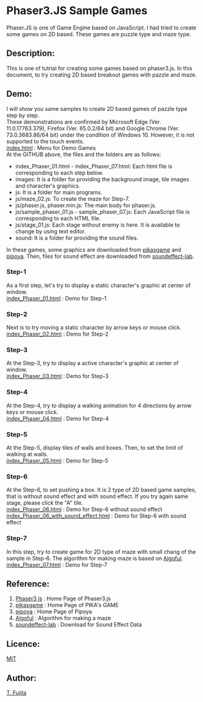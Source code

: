# Phaser3.JS Sample Games
Phaser.JS is one of Game Engine based on JavaScript. I had tried to create some games on 2D based. These games are puzzle type and maze type.
## Description:
This is one of tutrial for creating some games based on phaser3.js. In this document, to try creating 2D based breakout games with pazzle and maze. 
## Demo:
I will show you same samples to create 2D based games of pazzle type step by step.  
These demonstrations are confirmed by Microsoft Edge (Ver. 11.0.17763.379), Firefox (Ver. 65.0.2/64 bit) and Google Chrome (Ver. 73.0.3683.86/64 bit) under the condition of Windows 10. However, it is not supported to the touch events.  
[index.html](https://to-fujita.github.io/Phaser3.JS_Sample_Games/index.html) : Menu for Demo Games  
At the GITHUB above, the files and the folders are as follows:  
- index_Phaser_01.html - index_Phaser_07.html: Each html file is corresponding to each step below.  
- images: It is a folder for providing the background image, tile images and character's graphics.  
- js: It is a folder for main programs.  
- js/maze_02.js: To create the maze for Step-7.  
- js/phaser.js, phaser.min.js: The main body for phaser.js.  
- js/sample_phaser_01.js - sample_phaser_07.js: Each JavaScript file is corresponding to each HTML file.  
- js/stage_01.js: Each stage without enemy is here. It is available to change by using text editor.    
- sound: It is a folder for providing the sound files.  

In these games, some graphics are downloaded from  [pikasgame](https://dorapika.wixsite.com/pikasgame) and [pipoya](http://blog.pipoya.net/). Then, files for sound effect are downloaded from [soundeffect-lab](https://soundeffect-lab.info/).  
### Step-1
As a first step, let's try to display a static character's graphic at center of window.  
[index_Phaser_01.html](https://to-fujita.github.io/Phaser3.JS_Sample_Games/index_Phaser_01.html) : Demo for Step-1
### Step-2
Next is to try moving a static character by arrow keys or mouse click.  
[index_Phaser_02.html](https://to-fujita.github.io/Phaser3.JS_Sample_Games/index_Phaser_02.html) : Demo for Step-2
### Step-3
At the Step-3, try to display a active character's graphic at center of window.  
[index_Phaser_03.html](https://to-fujita.github.io/Phaser3.JS_Sample_Games/index_Phaser_03.html) : Demo for Step-3
### Step-4
At the Step-4, try to display a walking animation for 4 directions by arrow keys or mouse click.  
[index_Phaser_04.html](https://to-fujita.github.io/Phaser3.JS_Sample_Games/index_Phaser_04.html) : Demo for Step-4
### Step-5
At the Step-5, display tiles of walls and boxes. Then, to set the limit of walking at walls.  
[index_Phaser_05.html](https://to-fujita.github.io/Phaser3.JS_Sample_Games/index_Phaser_05.html) : Demo for Step-5
### Step-6
At the Step-6, to set pushing a box. It is 2 type of 2D based game samples, that is without sound effect and with sound effect. If you try again same stage, please click the "A" tile.  
[index_Phaser_06.html](https://to-fujita.github.io/Phaser3.JS_Sample_Games/index_Phaser_06.html) : Demo for Step-6 without sound effect  
[index_Phaser_06_with_sound_effect.html](https://to-fujita.github.io/Phaser3.JS_Sample_Games/index_Phaser_06_with_sound_effect.html) : Demo for Step-6 with sound effect
### Step-7
In this step, try to create game for 2D type of maze with small chang of the sample in Step-6. The algorithm for making maze is based on [Algoful](http://algoful.com/Archive/Algorithm/MazeDig).  
[index_Phaser_07.html](https://to-fujita.github.io/Phaser3.JS_Sample_Games/index_Phaser_07.html) : Demo for Step-7

## Reference:
1. [Phaser3 js](https://phaser.io/phaser3) : Home Page of Phaser3.js  
2. [pikasgame](https://dorapika.wixsite.com/pikasgame) : Home Page of PIKA's GAME  
3. [pipoya](http://blog.pipoya.net/) : Home Page of Pipoya  
4. [Algoful](http://algoful.com/Archive/Algorithm/MazeDig) : Algorithm for making a maze  
5. [soundeffect-lab](https://soundeffect-lab.info/) : Download for Sound Effect Data   
## Licence:
[MIT](https://github.com/tcnksm/tool/blob/master/LICENCE)
## Author:
[T. Fujita](https://github.com/T-Fujita)

